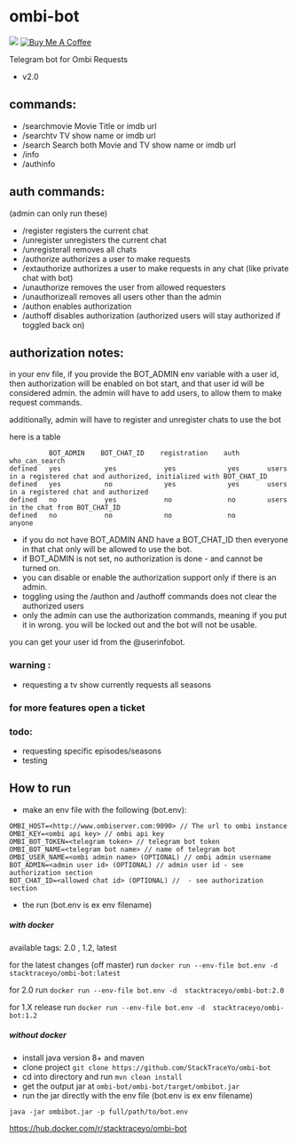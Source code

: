 
# ombi-bot
![](https://img.shields.io/docker/pulls/stacktraceyo/ombi-bot.svg) 
<a href="https://www.buymeacoffee.com/stacktraceyo" target="_blank"><img src="https://www.buymeacoffee.com/assets/img/custom_images/orange_img.png" alt="Buy Me A Coffee" ></a>

Telegram bot for Ombi Requests
- v2.0


## commands:
* /searchmovie Movie Title or imdb url
* /searchtv TV show name or imdb url
* /search Search both Movie and TV show name or imdb url
* /info
* /authinfo

## auth commands: 
(admin can only run these)
* /register registers the current chat
* /unregister unregisters the current chat
* /unregisterall removes all chats
* /authorize <user id> authorizes a user to make requests
* /extauthorize <user id> authorizes a user to make requests in any chat (like private chat with bot)
* /unauthorize <user id> removes the user from allowed requesters
* /unauthorizeall removes all users other than the admin
* /authon enables authorization
* /authoff disables authorization (authorized users will stay authorized if toggled back on)



## authorization notes:

in your env file, if you provide the BOT_ADMIN env variable with a user id,
then authorization will be enabled on bot start, and that user id will be considered admin.
the admin will have to add users, to allow them to make request commands.

additionally, admin will have to register and unregister chats to use the bot

here is a table

              BOT_ADMIN    BOT_CHAT_ID    registration    auth       who_can_search
    defined   yes           yes            yes             yes       users in a registered chat and authorized, initialized with BOT_CHAT_ID
    defined   yes           no             yes             yes       users in a registered chat and authorized
    defined   no            yes            no              no        users in the chat from BOT_CHAT_ID
    defined   no            no             no              no        anyone

- if you do not have BOT_ADMIN AND have a BOT_CHAT_ID then everyone in that chat only will be allowed to use the bot.
- if BOT_ADMIN is not set, no authorization is done - and cannot be turned on.
- you can disable or enable the authorization support only if there is an admin.
- toggling using the /authon and /authoff commands does not clear the authorized users
- only the admin can use the authorization commands, meaning if you put it in wrong. you will be locked out and the bot 
  will not be usable.

you can get your user id from the @userinfobot.


### warning :
* requesting a tv show currently requests all seasons

### for more features open a ticket

### todo:
 
* requesting specific episodes/seasons
* testing


How to run
--------------


* make an env file with the following (bot.env):
``` 	
OMBI_HOST=<http://www.ombiserver.com:9090> // The url to ombi instance
OMBI_KEY=<ombi api key> // ombi api key
OMBI_BOT_TOKEN=<telegram token> // telegram bot token
OMBI_BOT_NAME=<telegram bot name> // name of telegram bot
OMBI_USER_NAME=<ombi admin name> (OPTIONAL) // ombi admin username
BOT_ADMIN=<admin user id> (OPTIONAL) // admin user id - see authorization section
BOT_CHAT_ID=<allowed chat id> (OPTIONAL) //  - see authorization section 
```
* the run (bot.env is ex env filename)

##### with docker

available tags:  2.0 , 1.2, latest

for the latest changes (off master) run `docker run --env-file bot.env -d  stacktraceyo/ombi-bot:latest`

for 2.0 run `docker run --env-file bot.env -d  stacktraceyo/ombi-bot:2.0` 

for 1.X release run `docker run --env-file bot.env -d  stacktraceyo/ombi-bot:1.2` 


##### without docker

* install java version 8+ and maven
* clone project `git clone https://github.com/StackTraceYo/ombi-bot`
* cd into directory and run `mvn clean install`
* get the output jar at `ombi-bot/ombi-bot/target/ombibot.jar`
* run the jar directly with the env file (bot.env is ex env filename)

`java -jar ombibot.jar -p full/path/to/bot.env`
	
https://hub.docker.com/r/stacktraceyo/ombi-bot
